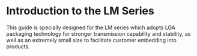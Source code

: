 # Introduction to the LM Series

This guide is specially designed for the LM series which adopts LGA packaging technology for stronger transmission capability and stability, as well as an extremely small size to facilitate customer embedding into products.